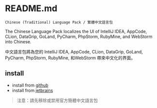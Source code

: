 # README.md

    Chinese (Traditional) Language Pack / 繁體中文語言包

The Chinese Language Pack localizes the UI of IntelliJ IDEA, AppCode, CLion, DataGrip, GoLand, PyCharm, PhpStorm, RubyMine, and WebStorm into Chinese.

中文語言包將為您的 IntelliJ IDEA, AppCode, CLion, DataGrip, GoLand, PyCharm, PhpStorm, RubyMine, 和WebStorm 帶來中文化的界面。

## install

- install from [github](https://github.com/bluelovers/idea-l10n-zht/raw/master/plugin-dev-out/zh.jar)
- install from [jetbrains](https://plugins.jetbrains.com/plugin/18365-chinese-traditional-language-pack-----)

> 注意：請先移除或禁用官方簡體中文語言包
